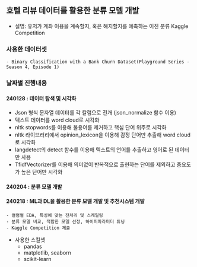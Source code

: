 ## 호텔 리뷰 데이터를 활용한 분류 모델 개발
- 설명: 유저가 계좌 이용을 계속할지, 혹은 해지할지를 예측하는 이진 분류 Kaggle Competition
### 사용한 데이터셋
    - Binary Classification with a Bank Churn Dataset(Playground Series - Season 4, Episode 1)
### 날짜별 진행내용
#### 240128 : 데이터 탐색 및 시각화
- Json 형식 문자열 데이터를 각 칼럼으로 전개 (json_normalize 함수 이용)
- 텍스트 데이터를 word cloud로 시각화
- nltk stopwords를 이용해 불용어를 제거하고 핵심 단어 위주로 시각화
- nltk 라이브러리에서 opinion_lexicon을 이용해 감정 단어만 추출해 word cloud로 시각화
- langdetect의 detect 함수를 이용해 텍스트의 언어를 추출하고 영어로 된 데이터만 사용
- TfidfVectorizer를 이용해 의미없이 반복적으로 출현하는 단어를 제외하고 중요도가 높은 단어만 시각화
#### 240204 : 분류 모델 개발
#### 240218 : ML과 DL을 활용한 분류 모델 개발 및 추천시스템 개발




    - 컬럼별 EDA, 특성에 맞는 전처리 및 스케일링
    - 분류 모델 비교, 적합한 모델 선정, 하이퍼파라미터 튜닝
    - Kaggle Competition 제출
- 사용한 스킬셋
    - pandas
    - matplotlib, seaborn
    - scikit-learn